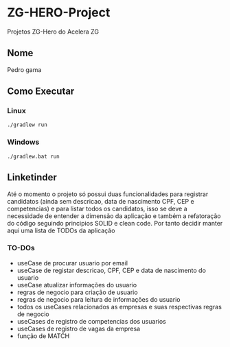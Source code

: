 # ZG-HERO-Project

Projetos ZG-Hero do Acelera ZG



## Nome

Pedro gama

## Como Executar

### Linux

`./gradlew run`

### Windows

`./gradlew.bat run`


## Linketinder

  Até o momento o projeto só possui duas funcionalidades para registrar candidatos (ainda sem descricao, data de nascimento CPF, CEP e competencias) e para listar todos os candidatos, isso se deve a necessidade de entender a dimensão da aplicação e também a refatoração do código seguindo principios SOLID e clean code. Por tanto decidir manter aqui uma lista de TODOs da aplicação
  
### TO-DOs
  - useCase de procurar usuario por email
  - useCase de registar descricao, CPF, CEP e data de nascimento do usuario
  - useCase atualizar informações do usuario
  - regras de negocio para criação de usuario
  - regras de negocio para leitura de informações do usuario
  - todos os useCases relacionados as empresas e suas respectivas regras de negocio
  - useCases de registro de competencias dos usuarios
  - useCases de registro de vagas da empresa
  - função de MATCH
